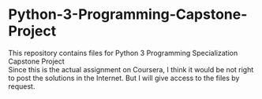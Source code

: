 # Python-3-Programming-Capstone-Project
This repository contains files for Python 3 Programming Specialization Capstone Project  
Since this is the actual assignment on Coursera, I think it would be not right to post the solutions in the Internet. But I will give access to the files by request.
